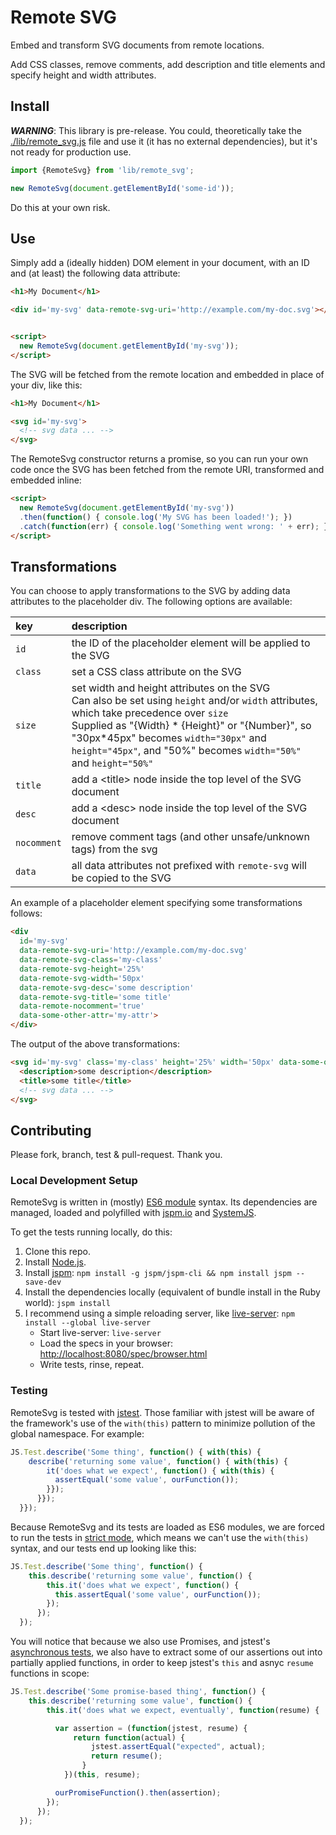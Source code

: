 # Remote SVG

Embed and transform SVG documents from remote locations. 

Add CSS classes, remove comments, add description and title elements and specify height and width attributes.

## Install

___WARNING___: This library is pre-release. You could, theoretically take the [./lib/remote\_svg.js](./lib/remote_svg.js) file and use it (it has no external dependencies), but it's not ready for production use.

```javascript
import {RemoteSvg} from 'lib/remote_svg';

new RemoteSvg(document.getElementById('some-id'));
```

Do this at your own risk.

## Use

Simply add a (ideally hidden) DOM element in your document, with an ID and (at least) the following data attribute:

```html
<h1>My Document</h1>

<div id='my-svg' data-remote-svg-uri='http://example.com/my-doc.svg'></div>


<script>
  new RemoteSvg(document.getElementById('my-svg'));
</script>
```

The SVG will be fetched from the remote location and embedded in place of your
div, like this:

```html
<h1>My Document</h1>

<svg id='my-svg'>
  <!-- svg data ... -->
</svg>
```

The RemoteSvg constructor returns a promise, so you can run your own code once the SVG has been fetched from the remote URI, transformed and embedded inline:

```html
<script>
  new RemoteSvg(document.getElementById('my-svg'))
  .then(function() { console.log('My SVG has been loaded!'); })
  .catch(function(err) { console.log('Something went wrong: ' + err); });
</script>
```

## Transformations

You can choose to apply transformations to the SVG by adding data attributes to the placeholder div. The following options are available:

|key      | description
|:------- | :---------- 
|`id`     | the ID of the placeholder element will be applied to the SVG
|`class`  | set a CSS class attribute on the SVG
|`size`   | set width and height attributes on the SVG <br/> Can also be set using `height` and/or `width` attributes, which take precedence over `size` <br/> Supplied as "{Width} * {Height}" or "{Number}", so "30px*45px" becomes `width="30px"` and `height="45px"`, and "50%" becomes `width="50%"` and `height="50%"`
|`title` | add a \<title\> node inside the top level of the SVG document
|`desc`  | add a \<desc\> node inside the top level of the SVG document
|`nocomment` | remove comment tags (and other unsafe/unknown tags) from the svg 
|`data`   | all data attributes not prefixed with `remote-svg` will be copied to the SVG


An example of a placeholder element specifying some transformations follows:

```html
<div 
  id='my-svg' 
  data-remote-svg-uri='http://example.com/my-doc.svg'
  data-remote-svg-class='my-class'
  data-remote-svg-height='25%'
  data-remote-svg-width='50px'
  data-remote-svg-desc='some description'
  data-remote-svg-title='some title'
  data-remote-nocomment='true'
  data-some-other-attr='my-attr'>
</div>
```

The output of the above transformations:

```html
<svg id='my-svg' class='my-class' height='25%' width='50px' data-some-other-attr='my-attr'>
  <description>some description</description>
  <title>some title</title>
  <!-- svg data ... -->
</svg>
```


## Contributing

Please fork, branch, test & pull-request. Thank you.


### Local Development Setup

RemoteSvg is written in (mostly) [ES6 module](http://developer.telerik.com/featured/choose-es6-modules-today/) syntax. Its dependencies are managed, loaded and polyfilled with [jspm.io](http://jspm.io) and [SystemJS](https://github.com/systemjs/systemjs).

To get the tests running locally, do this:

1. Clone this repo.
1. Install [Node.js](https://nodejs.org).
1. Install [jspm](http://jspm.io): `npm install -g jspm/jspm-cli && npm install jspm --save-dev`
1. Install the dependencies locally (equivalent of bundle install in the Ruby world): `jspm install`
1. I recommend using a simple reloading server, like [live-server](https://www.npmjs.com/package/live-server): `npm install --global live-server`
    * Start live-server: `live-server`
    * Load the specs in your browser: [http://localhost:8080/spec/browser.html](http://localhost:8080/spec/browser.html)
    * Write tests, rinse, repeat.

### Testing

RemoteSvg is tested with [jstest](http://jstest.jcoglan.com). Those familiar with jstest will be aware of the framework's use of the `with(this)` pattern to minimize pollution of the global namespace. For example:

```javascript
JS.Test.describe('Some thing', function() { with(this) {
    describe('returning some value', function() { with(this) {
        it('does what we expect', function() { with(this) {
          assertEqual('some value', ourFunction());
        }});
      }});
  }});
```

Because RemoteSvg and its tests are loaded as ES6 modules, we are forced to run the tests in [strict mode](https://developer.mozilla.org/en-US/docs/Web/JavaScript/Reference/Strict_mode), which means we can't use the `with(this)` syntax, and our tests end up looking like this:

```javascript
JS.Test.describe('Some thing', function() {
    this.describe('returning some value', function() {
        this.it('does what we expect', function() {
          this.assertEqual('some value', ourFunction());
        });
      });
  });
```

You will notice that because we also use Promises, and jstest's [asynchronous tests](http://jstest.jcoglan.com/async.html), we also have to extract some of our assertions out into partially applied functions, in order to keep jstest's `this` and asnyc `resume` functions in scope:
```javascript
JS.Test.describe('Some promise-based thing', function() {
    this.describe('returning some value', function() {
        this.it('does what we expect, eventually', function(resume) {

          var assertion = (function(jstest, resume) {
              return function(actual) {
                  jstest.assertEqual("expected", actual);
                  return resume();
                }
            })(this, resume);

          ourPromiseFunction().then(assertion);
        });
      });
  });
```
